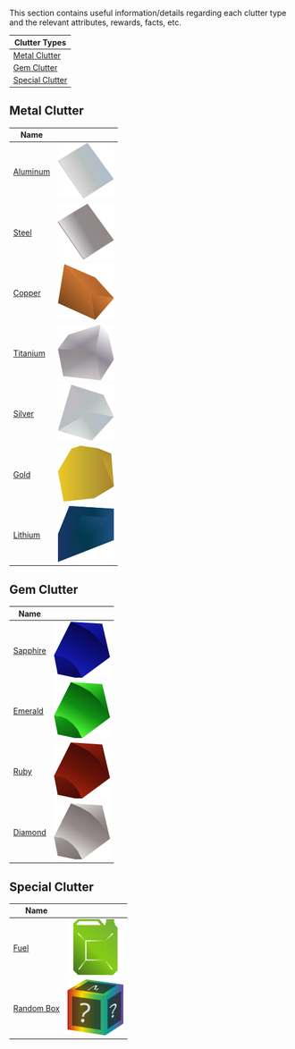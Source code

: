 This section contains useful information/details regarding each clutter type and the relevant attributes, rewards, facts, etc.

|Clutter Types|
|-|
|[Metal Clutter](#metal-clutter "Metal Clutter")|
|[Gem Clutter](#gem-clutter "Gem Clutter")|
|[Special Clutter](#special-clutter "Special Clutter")|

<div markdown="1" class="inlineDivs">
<div markdown="1" class="inlineDiv">

## Metal Clutter
|Name||
|-|-|
|[Aluminum](aluminum.md 'Aluminum (Metal Clutter)')|[![Aluminum](static/clutter/clutter-aluminum.svg 'Aluminum (Metal Clutter)')](aluminum.md)|
|[Steel](steel.md 'Steel (Metal Clutter)')|[![Steel](static/clutter/clutter-steel.svg 'Steel (Metal Clutter)')](steel.md)|
|[Copper](copper.md 'Copper (Metal Clutter)')|[![Copper](static/clutter/clutter-copper.svg 'Copper (Metal Clutter)')](copper.md)|$
|[Titanium](titanium.md 'Titanium (Metal Clutter)')|[![Titanium](static/clutter/clutter-titanium.svg 'Titanium (Metal Clutter)')](titanium.md)|
|[Silver](silver.md 'Silver (Metal Clutter)')|[![Silver](static/clutter/clutter-silver.svg 'Silver (Metal Clutter)')](silver.md)|
|[Gold](gold.md 'Gold (Metal Clutter)')|[![Gold](static/clutter/clutter-gold.svg 'Gold (Metal Clutter)')](gold.md)|$750|100g|
|[Lithium](lithium.md 'Lithium (Metal Clutter)')|[![Lithium](static/clutter/clutter-lithium.svg 'Lithium (Metal Clutter)')](lithium.md)|

</div>

<div markdown="1" class="inlineDiv">

## Gem Clutter
|Name||
|-|-|
|[Sapphire](sapphire.md 'Sapphire (Gem Clutter)')|[![Sapphire](static/clutter/clutter-sapphire.svg 'Sapphire (Gem Clutter)')](sapphire.md)|
|[Emerald](emerald.md 'Emerald (Gem Clutter)')|[![Emerald](static/clutter/clutter-emerald.svg 'Emerald (Gem Clutter)')](emerald.md)|
|[Ruby](ruby.md 'Ruby (Gem Clutter)')|[![Ruby](static/clutter/clutter-ruby.svg 'Ruby (Gem Clutter)')](ruby.md)|
|[Diamond](diamond.md 'Diamond (Gem Clutter)')|[![Diamond](static/clutter/clutter-diamond.svg 'Diamond (Gem Clutter)')](diamond.md)|

</div>

<div markdown="1" class="inlineDiv">

## Special Clutter
|Name||
|-|-|
|[Fuel](fuel.md 'Fuel (Special Clutter)')|[![Fuel](static/clutter/clutter-fuel.svg 'Fuel (Special Clutter)')](fuel.md)|
|[Random Box](box.md 'Random Box (Special Clutter)')|[![Random Box](static/clutter/clutter-box.svg 'Random Box (Special Clutter)')](box.md)|

</div>
</div>